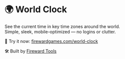 # 🌍 World Clock

See the current time in key time zones around the world.  
Simple, sleek, mobile-optimized — no logins or clutter.

🧪 Try it now: [firewardgames.com/world-clock](https://firewardgames.com/world-clock)

🛠 Built by [Fireward Tools](https://firewardgames.com)
